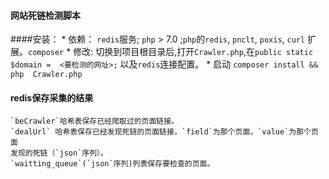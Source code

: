####  网站死链检测脚本

####安装：
    * 依赖： `redis`服务; `php` >  7.0 ;`php`的`redis`, `pnclt`, `poxis`, `curl` 扩展。`composer` 
    * 修改:  切换到项目根目录后,打开`Crawler.php`,在`public static $domain =  <要检测的网址>;` 以及`redis`连接配置。
    * 启动 `composer install && php  Crawler.php `

#### redis保存采集的结果
    `beCrawler`哈希表保存已经爬取过的页面链接。
    `dealUrl` 哈希表保存已经发现死链的页面链接，`field`为那个页面，`value`为那个页面
    发现的死链（`json`序列）。
    `waitting_queue`(`json`序列)列表保存要检查的页面。

